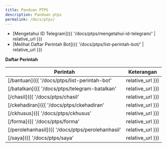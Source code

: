 ```yaml
---
title: Panduan PTPS
description: Panduan ptps
permalink: /docs/ptps/
---
```


* [Mengetahui ID Telegram]({{ '/docs/ptps/mengetahui-id-telegram/' | relative_url }})
* [Melihat Daftar Perintah Bot]({{ '/docs/ptps/list-perintah-bot/' | relative_url }})


**Daftar Perintah**

| Perintah 	| Keterangan
|-----------|-------------------------------------------------------------------------------------------|
|[/bantuan]({{ '/docs/ptps/list-perintah-bot' | relative_url }})|Menampilkan Bantuan BOT 				|
|[/batalkan]({{ '/docs/ptps/telegram-batalkan' | relative_url }}) 		|Membatalkan perintah/percakapan yang sedang aktif		|
|[/chasil]({{ '/docs/ptps/chasil' | relative_url }}) 			|Mengirimkan berkas C Hasil 			|
|[/ckehadiran]({{ '/docs/ptps/ckehadiran' | relative_url }})	|Mengirimkan berkas C Daftar Hadir		|
|[/ckhusus]({{ '/docs/ptps/ckhusus' | relative_url }}) 			|Mengirimkan berkas C Kejadian Khusus	|
|[/forma]({{ '/docs/ptps/forma' | relative_url }}) 				|Mengirimkan Dokumen Pengawasan Form A 	|
|[/perolehanhasil]({{ '/docs/ptps/perolehanhasil' | relative_url }}) 	|Pelaporan hasil perolehan suara			|
|[/saya]({{ '/docs/ptps/saya' | relative_url }}) 				|Menampilkan id, nama dan username telegram 		|
